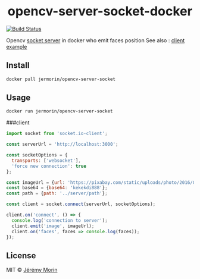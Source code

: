 <big><h1 align="center">opencv-server-socket-docker</h1></big>

<a href="https://travis-ci.org/Jermorin/opencv-server-socket-docker">
  <img src="https://img.shields.io/travis/Jermorin/opencv-server-socket-docker.svg?style=flat-square"
       alt="Build Status">
</a>


Opencv [socket server](https://github.com/Jermorin/opencv-server-socket) in docker who emit faces position
See also : [client example](https://github.com/Jermorin/opencv-react-electron)

## Install

```sh
docker pull jermorin/opencv-server-socket
```

## Usage

```sh
docker run jermorin/opencv-server-socket
```

###client

```js
import socket from 'socket.io-client';

const serverUrl = 'http://localhost:3000';

const socketOptions = {
  transports: ['websocket'],
  'force new connection': true
};

const imageUrl = {url: 'https://pixabay.com/static/uploads/photo/2016/01/09/08/38/india-1129953_960_720.jpg'};
const base64 = {base64: 'kekekdi888'};
const path = {path: '../server/path'};

const client = socket.connect(serverUrl, socketOptions);

client.on('connect', () => {
  console.log('connection to server');
  client.emit('image', imageUrl);
  client.on('faces', faces => console.log(faces));
});
```
## License

MIT © [Jérémy Morin](http://jermor.in)
